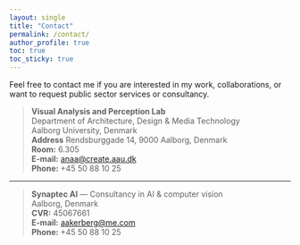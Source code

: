 ```yaml
---
layout: single
title: "Contact"
permalink: /contact/
author_profile: true
toc: true
toc_sticky: true
---
```


Feel free to contact me if you are interested in my work, collaborations, or want to request public sector services or consultancy.

> **Visual Analysis and Perception Lab** <br>
> Department of Architecture, Design & Media Technology <br>
> Aalborg University, Denmark <br>
> **Address** Rendsburggade 14, 9000 Aalborg, Denmark <br>
> **Room:** 6.305 <br>
> **E-mail:** <anaa@create.aau.dk> <br>
> **Phone:** +45 50 88 10 25 <br>

---

> **Synaptec AI** — Consultancy in AI & computer vision <br>
> Aalborg, Denmark <br>
> **CVR:** 45067661 <br>
> **E-mail:** <aakerberg@me.com> <br>
> **Phone:** +45 50 88 10 25 <br>

